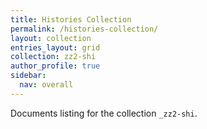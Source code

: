 ```yaml
---
title: Histories Collection
permalink: /histories-collection/
layout: collection
entries_layout: grid
collection: zz2-shi
author_profile: true
sidebar:
  nav: overall
---
```


Documents listing for the collection `_zz2-shi`.
